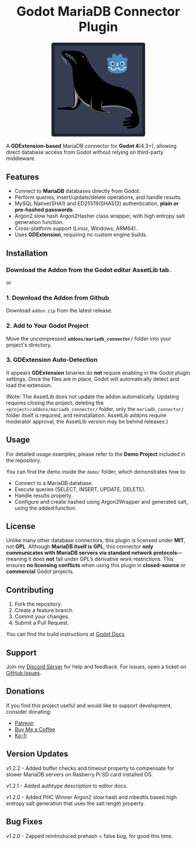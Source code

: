 <h1 align="center" style="font-size: 2.5em;">Godot MariaDB Connector Plugin</h1>

<p align="center">
  <img src="demo/addons/godot-mariadb-connector/godot-mariadb-connector.png" alt="MariaDB Connector" />
</p>

A **GDExtension-based** MariaDB connector for **Godot 4**(4.3+), allowing direct database access from Godot without relying on third-party middleware.

## Features
- Connect to **MariaDB** databases directly from Godot.
- Perform queries, insert/update/delete operations, and handle results.
- MySQL Native(SHA1) and ED25519(SHA512) authentication, **plain or pre-hashed passwords**.
- Argon2 slow hash Argon2Hasher class wrapper, with high entropy salt generation function.
- Cross-platform support (Linux, Windows, ARM64).
- Uses **GDExtension**, requiring no custom engine builds.

## Installation
### Download the Addon from the Godot editor AssetLib tab.
or
### 1. Download the Addon from Github
Download  `addon.zip` from the latest release.

### 2. Add to Your Godot Project
Move the uncompressed **`addons/mariadb_connector/`** folder into your project's directory.

### 3. GDExtension Auto-Detection
It appears **GDExtension** binaries do **not** require enabling in the Godot plugin settings. Once the files are in place, Godot will automatically detect and load the extension.

(Note: The AssetLib does not update the addon automatically. Updating requires closing the project, deleting the `<project>/addons/mariadb_connector/` folder, only the `mariadb_connector/` folder itself is required, and reinstallation.
AssetLib addons require moderator approval, the AssetLib version may be behind releases.)

## Usage
For detailed usage examples, please refer to the **Demo Project** included in the repository.

You can find the demo inside the `demo/` folder, which demonstrates how to:

- Connect to a MariaDB database.
- Execute queries (SELECT, INSERT, UPDATE, DELETE).
- Handle results properly.
- Configure and create hashed using Argon2Wrapper and generated salt, using the added function.

## License

Unlike many other database connectors, this plugin is licensed under **MIT**, not **GPL**. Although **MariaDB itself is GPL**, this connector **only communicates with MariaDB servers via standard network protocols**—meaning it does **not** fall under GPL’s derivative work restrictions. This ensures **no licensing conflicts** when using this plugin in **closed-source** or **commercial** Godot projects.

## Contributing

1. Fork the repository.
2. Create a feature branch.
3. Commit your changes.
4. Submit a Pull Request.

You can find the build instructions at [Godot Docs](https://docs.godotengine.org/en/stable/tutorials/scripting/gdextension/gdextension_cpp_example.html).

## Support
Join my [Discord Server](https://discord.gg/jJe2eFfjGd) for help and feedback.
For issues, open a ticket on [GitHub Issues](https://github.com/sigrudds1/Godot-MariaDB-Connector-Plugin/issues).

## Donations
If you find this project useful and would like to support development, consider donating:
- [Patreon](https://www.patreon.com/c/sigrudthetinkerer/membership)
- [Buy Me a Coffee](https://buymeacoffee.com/VikingTinkerer)
- [Ko-fi](https://ko-fi.com/vikingtinkerer)

## Version Updates
v1.2.2 - Added buffer checks and timeout property to compensate for slower MariaDB servers on Rasberry Pi SD card installed OS.

v1.2.1 - Added authtype description to editor docs.

v1.2.0 - Added PHC Winner Argon2 slow hash and mbedtls based high entropy salt generation that uses the salt length property.

## Bug Fixes
v1.2.0 - Zapped reintroduced prehash = false bug, for good this time.
